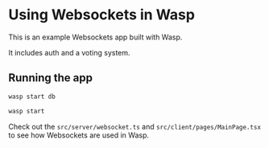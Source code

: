 # Using Websockets in Wasp

This is an example Websockets app built with Wasp.

It includes auth and a voting system.

## Running the app

```bash
wasp start db
```
  
```bash
wasp start
```

Check out the `src/server/websocket.ts` and `src/client/pages/MainPage.tsx` to see how Websockets are used in Wasp.